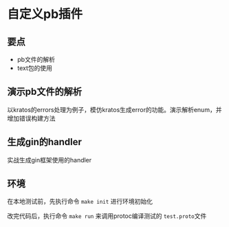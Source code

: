 # 自定义pb插件

## 要点

* pb文件的解析
* text包的使用

## 演示pb文件的解析

以kratos的errors处理为例子，模仿kratos生成error的功能。演示解析enum，并增加错误构建方法

## 生成gin的handler

实战生成gin框架使用的handler

## 环境

在本地测试前，先执行命令 `make init` 进行环境初始化

改完代码后，执行命令 `make run` 来调用protoc编译测试的 `test.proto`文件




